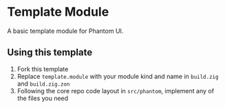 # Template Module

A basic template module for Phantom UI.

## Using this template

1. Fork this template
2. Replace `template.module` with your module kind and name in `build.zig` and `build.zig.zon`
3. Following the core repo code layout in `src/phantom`, implement any of the files you need
